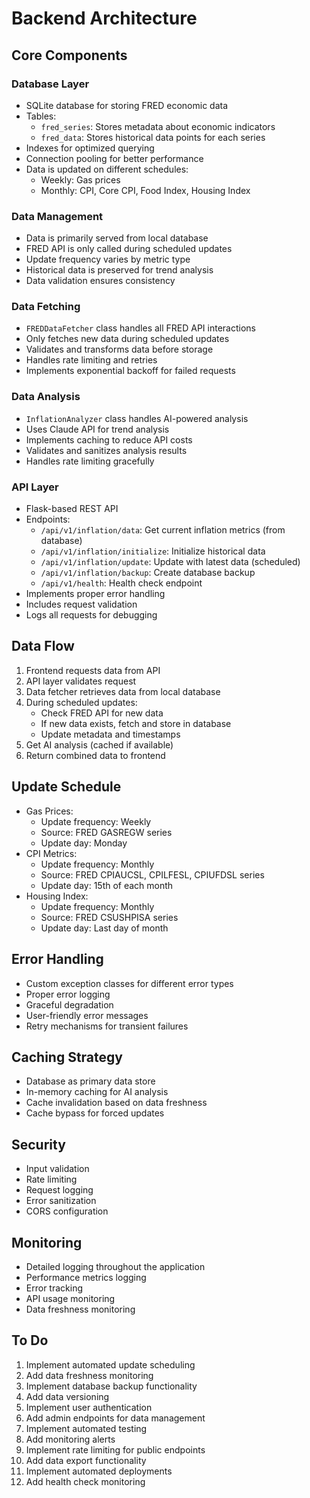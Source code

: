 # Backend Architecture

## Core Components

### Database Layer
- SQLite database for storing FRED economic data
- Tables:
  - `fred_series`: Stores metadata about economic indicators
  - `fred_data`: Stores historical data points for each series
- Indexes for optimized querying
- Connection pooling for better performance
- Data is updated on different schedules:
  - Weekly: Gas prices
  - Monthly: CPI, Core CPI, Food Index, Housing Index

### Data Management
- Data is primarily served from local database
- FRED API is only called during scheduled updates
- Update frequency varies by metric type
- Historical data is preserved for trend analysis
- Data validation ensures consistency

### Data Fetching
- `FREDDataFetcher` class handles all FRED API interactions
- Only fetches new data during scheduled updates
- Validates and transforms data before storage
- Handles rate limiting and retries
- Implements exponential backoff for failed requests

### Data Analysis
- `InflationAnalyzer` class handles AI-powered analysis
- Uses Claude API for trend analysis
- Implements caching to reduce API costs
- Validates and sanitizes analysis results
- Handles rate limiting gracefully

### API Layer
- Flask-based REST API
- Endpoints:
  - `/api/v1/inflation/data`: Get current inflation metrics (from database)
  - `/api/v1/inflation/initialize`: Initialize historical data
  - `/api/v1/inflation/update`: Update with latest data (scheduled)
  - `/api/v1/inflation/backup`: Create database backup
  - `/api/v1/health`: Health check endpoint
- Implements proper error handling
- Includes request validation
- Logs all requests for debugging

## Data Flow
1. Frontend requests data from API
2. API layer validates request
3. Data fetcher retrieves data from local database
4. During scheduled updates:
   - Check FRED API for new data
   - If new data exists, fetch and store in database
   - Update metadata and timestamps
5. Get AI analysis (cached if available)
6. Return combined data to frontend

## Update Schedule
- Gas Prices:
  - Update frequency: Weekly
  - Source: FRED GASREGW series
  - Update day: Monday
- CPI Metrics:
  - Update frequency: Monthly
  - Source: FRED CPIAUCSL, CPILFESL, CPIUFDSL series
  - Update day: 15th of each month
- Housing Index:
  - Update frequency: Monthly
  - Source: FRED CSUSHPISA series
  - Update day: Last day of month

## Error Handling
- Custom exception classes for different error types
- Proper error logging
- Graceful degradation
- User-friendly error messages
- Retry mechanisms for transient failures

## Caching Strategy
- Database as primary data store
- In-memory caching for AI analysis
- Cache invalidation based on data freshness
- Cache bypass for forced updates

## Security
- Input validation
- Rate limiting
- Request logging
- Error sanitization
- CORS configuration

## Monitoring
- Detailed logging throughout the application
- Performance metrics logging
- Error tracking
- API usage monitoring
- Data freshness monitoring

## To Do
1. Implement automated update scheduling
2. Add data freshness monitoring
3. Implement database backup functionality
4. Add data versioning
5. Implement user authentication
6. Add admin endpoints for data management
7. Implement automated testing
8. Add monitoring alerts
9. Implement rate limiting for public endpoints
10. Add data export functionality
11. Implement automated deployments
12. Add health check monitoring
